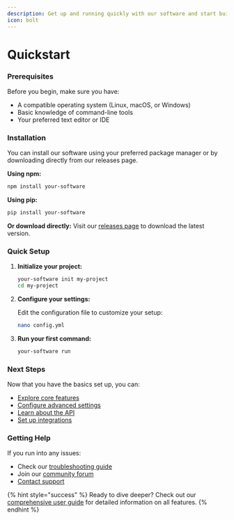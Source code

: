```yaml
---
description: Get up and running quickly with our software and start building in minutes
icon: bolt
---
```


# Quickstart

### Prerequisites

Before you begin, make sure you have:

* A compatible operating system (Linux, macOS, or Windows)
* Basic knowledge of command-line tools
* Your preferred text editor or IDE

### Installation

You can install our software using your preferred package manager or by downloading directly from our releases page.

**Using npm:**
```bash
npm install your-software
```

**Using pip:**
```bash
pip install your-software
```

**Or download directly:**
Visit our [releases page](https://github.com/your-org/your-software/releases) to download the latest version.

### Quick Setup

1. **Initialize your project:**

   ```bash
   your-software init my-project
   cd my-project
   ```

2. **Configure your settings:**

   Edit the configuration file to customize your setup:

   ```bash
   nano config.yml
   ```

3. **Run your first command:**

   ```bash
   your-software run
   ```

### Next Steps

Now that you have the basics set up, you can:

* [Explore core features](../creating-content/formatting/)
* [Configure advanced settings](../getting-started/git-sync/)
* [Learn about the API](../api-references/openapi/)
* [Set up integrations](../integrations/install-an-integration.md)

### Getting Help

If you run into any issues:

* Check our [troubleshooting guide](git-sync/troubleshooting.md)
* Join our [community forum](https://github.com/your-org/discussions)
* [Contact support](../help/)

{% hint style="success" %}
Ready to dive deeper? Check out our [comprehensive user guide](../creating-content/formatting/) for detailed information on all features.
{% endhint %}
